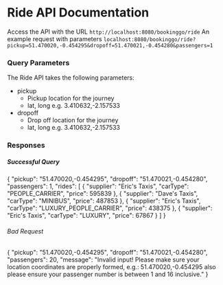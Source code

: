 # Ride API Documentation

Access the API with the URL
`http://localhost:8080/bookinggo/ride`
An example request with parameters
`localhost:8080/bookinggo/ride?pickup=51.470020,-0.454295&dropoff=51.470021,-0.454280&passengers=1`

### Query Parameters
The Ride API takes the following parameters:
* pickup
  * Pickup location for the journey
  * lat, long e.g. 3.410632,-2.157533
* dropoff
  * Drop off location for the journey
  * lat, long e.g. 3.410632,-2.157533

### Responses
##### Successful Query

{
    "pickup": "51.470020,-0.454295",
    "dropoff": "51.470021,-0.454280",
    "passengers": 1,
    "rides": [
        {
            "supplier": "Eric's Taxis",
            "carType": "PEOPLE_CARRIER",
            "price": 595839
        },
        {
            "supplier": "Dave's Taxis",
            "carType": "MINIBUS",
            "price": 487853
        },
        {
            "supplier": "Eric's Taxis",
            "carType": "LUXURY_PEOPLE_CARRIER",
            "price": 438375
        },
        {
            "supplier": "Eric's Taxis",
            "carType": "LUXURY",
            "price": 67867
        }
    ]
}

###### Bad Request
{
    "pickup": "51.470020,-0.454295",
    "dropoff": "51.470021,-0.454280",
    "passengers": 20,
    "message": "Invalid input! Please make sure your location coordinates are properly formed, e.g.: 51.470020,-0.454295  also please ensure your passenger number is between 1 and 16 inclusive."
}

